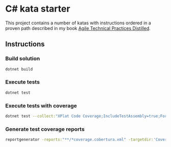 # C# kata starter

This project contains a number of katas with instructions ordered in a proven path described in my book [Agile Technical Practices Distilled](https://leanpub.com/agiletechnicalpracticesdistilled).

## Instructions

### Build solution

```sh
dotnet build
```

### Execute tests

```sh
dotnet test
```

### Execute tests with coverage

```sh
dotnet test --collect:"XPlat Code Coverage;IncludeTestAssembly=true;Format=cobertura"
```

### Generate test coverage reports

```sh
reportgenerator -reports:"**/*coverage.cobertura.xml" -targetdir:'CoverageReports' -reporttypes:'Html_Dark' -assemblyfilters:-AutoGeneratedProgram -classfilters:"-AutoGeneratedProgram;-*.*Should;-*.*Test*;-*.*TestDataGenerator"
```
